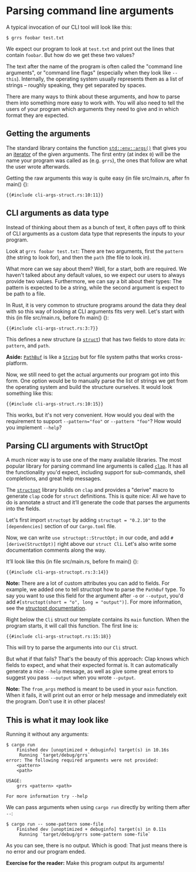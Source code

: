 # Parsing command line arguments

A typical invocation of our CLI tool will look like this:

```console
$ grrs foobar test.txt
```

We expect our program to look at `test.txt`
and print out the lines that contain `foobar`.
But how do we get these two values?

The text after the name of the program is often called
the "command line arguments",
or "command line flags"
(especially when they look like `--this`).
Internally, the operating system usually represents them
as a list of strings –
roughly speaking, they get separated by spaces.

There are many ways to think about these arguments,
and how to parse them
into something more easy to work with.
You will also need to tell the users of your program
which arguments they need to give
and in which format they are expected.

## Getting the arguments

The standard library contains the function
[`std::env::args()`] that gives you an [iterator] of the given arguments.
The first entry (at index `0`) will be the name your program was called as (e.g. `grrs`),
the ones that follow are what the user wrote afterwards.

[`std::env::args()`]: https://doc.rust-lang.org/1.39.0/std/env/fn.args.html
[iterator]: https://doc.rust-lang.org/1.39.0/std/iter/index.html

Getting the raw arguments this way is quite easy (in file src/main.rs, after fn main() {):

```rust,ignore
{{#include cli-args-struct.rs:10:11}}
```

## CLI arguments as data type

Instead of thinking about them as a bunch of text,
it often pays off to think of CLI arguments as a custom data type
that represents the inputs to your program.

Look at `grrs foobar test.txt`:
There are two arguments,
first the `pattern` (the string to look for),
and then the `path` (the file to look in).

What more can we say about them?
Well, for a start, both are required.
We haven't talked about any default values,
so we expect our users to always provide two values.
Furthermore, we can say a bit about their types:
The pattern is expected to be a string,
while the second argument is expect to be path to a file.

In Rust, it is very common to structure programs around the data they deal with
so this way of looking at CLI arguments fits very well.
Let's start with this (in file src/main.rs, before fn main() {):

```rust,ignore
{{#include cli-args-struct.rs:3:7}}
```

This defines a new structure (a [`struct`])
that has two fields to store data in: `pattern`, and `path`.

[`struct`]: https://doc.rust-lang.org/1.39.0/book/ch05-00-structs.html

<aside>

**Aside:**
[`PathBuf`] is like a [`String`] but for file system paths that works cross-platform.

[`PathBuf`]: https://doc.rust-lang.org/1.39.0/std/path/struct.PathBuf.html
[`String`]: https://doc.rust-lang.org/1.39.0/std/string/struct.String.html

</aside>

Now, we still need to get the actual arguments our program got into this form.
One option would be to manually parse the list of strings we get from the operating system
and build the structure ourselves.
It would look something like this:

```rust,ignore
{{#include cli-args-struct.rs:10:15}}
```

This works, but it's not very convenient.
How would you deal with the requirement to support
`--pattern="foo"` or `--pattern "foo"`?
How would you implement `--help`?

## Parsing CLI arguments with StructOpt

A much nicer way is to use one of the many available libraries.
The most popular library for parsing command line arguments
is called [`clap`].
It has all the functionality you'd expect,
including support for sub-commands, shell completions, and great help messages.

The [`structopt`] library builds on `clap`
and provides a "derive" macro
to generate `clap` code for `struct` definitions.
This is quite nice:
All we have to do is annotate a struct
and it’ll generate the code that parses the arguments into the fields.

[`clap`]: https://clap.rs/
[`structopt`]: https://docs.rs/structopt

Let's first import `structopt` by adding
`structopt = "0.2.10"` to the `[dependencies]` section
of our `Cargo.toml` file.

Now, we can write `use structopt::StructOpt;` in our code,
and add `#[derive(StructOpt)]` right above our `struct Cli`.
Let's also write some documentation comments along the way.

It’ll look like this (in file src/main.rs, before fn main() {):

```rust,ignore
{{#include cli-args-structopt.rs:3:14}}
```

<aside class="node">

**Note:**
There are a lot of custom attributes you can add to fields.
For example,
we added one to tell structopt how to parse the `PathBuf` type.
To say you want to use this field for the argument after `-o` or `--output`,
you'd add `#[structopt(short = "o", long = "output")]`.
For more information,
see the [structopt documentation][`structopt`].

</aside>

Right below the `Cli` struct our template contains its `main` function.
When the program starts, it will call this function.
The first line is:

```rust,ignore
{{#include cli-args-structopt.rs:15:18}}
```

This will try to parse the arguments into our `Cli` struct.

But what if that fails?
That's the beauty of this approach:
Clap knows which fields to expect,
and what their expected format is.
It can automatically generate a nice `--help` message,
as well as give some great errors
to suggest you pass `--output` when you wrote `--putput`.

<aside class="note">

**Note:**
The `from_args` method is meant to be used in your `main` function.
When it fails,
it will print out an error or help message
and immediately exit the program.
Don't use it in other places!

</aside>

## This is what it may look like

Running it without any arguments:

```console
$ cargo run
    Finished dev [unoptimized + debuginfo] target(s) in 10.16s
     Running `target/debug/grrs`
error: The following required arguments were not provided:
    <pattern>
    <path>

USAGE:
    grrs <pattern> <path>

For more information try --help
```

We can pass arguments when using `cargo run` directly by writing them after  `--`:

```console
$ cargo run -- some-pattern some-file
    Finished dev [unoptimized + debuginfo] target(s) in 0.11s
     Running `target/debug/grrs some-pattern some-file`
```

As you can see,
there is no output.
Which is good:
That just means there is no error and our program ended.

<aside class="exercise">

**Exercise for the reader:**
Make this program output its arguments!

</aside>
